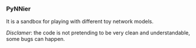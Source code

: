 ### PyNNier 

It is a sandbox for playing with different toy network models.

*Disclamer*: the code is not pretending to be very clean and understandable, 
some bugs can happen. 
